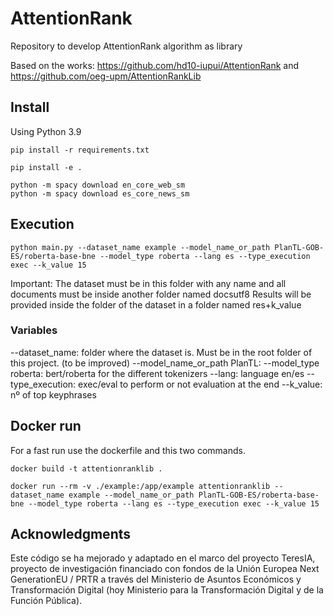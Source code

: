 # AttentionRank
Repository to develop AttentionRank algorithm as library



Based on the works: https://github.com/hd10-iupui/AttentionRank and https://github.com/oeg-upm/AttentionRankLib

  


## Install

Using Python 3.9


```
pip install -r requirements.txt
```


```
pip install -e .
```

```
python -m spacy download en_core_web_sm
python -m spacy download es_core_news_sm

```


## Execution

```
python main.py --dataset_name example --model_name_or_path PlanTL-GOB-ES/roberta-base-bne --model_type roberta --lang es --type_execution exec --k_value 15
```
Important: The dataset must be in this folder with any name and all documents must be inside another folder named docsutf8
Results will be provided inside the folder of the dataset in a folder named res+k_value

### Variables
--dataset_name: folder where the dataset is. Must be in the root folder of this project. (to be improved)
--model_name_or_path PlanTL: 
--model_type roberta: bert/roberta for the different tokenizers
--lang: language en/es
--type_execution: exec/eval to perform or not evaluation at the end
--k_value: nº of top keyphrases

## Docker run 
For a fast run use the dockerfile and this two commands. 

```
docker build -t attentionranklib .

``` 

```
docker run --rm -v ./example:/app/example attentionranklib --dataset_name example --model_name_or_path PlanTL-GOB-ES/roberta-base-bne --model_type roberta --lang es --type_execution exec --k_value 15
```



## Acknowledgments 

Este código se ha mejorado y adaptado en el marco del proyecto TeresIA, proyecto de investigación financiado con fondos de la Unión Europea Next GenerationEU / PRTR a través del Ministerio de Asuntos Económicos y Transformación Digital (hoy Ministerio para la Transformación Digital y de la Función Pública). 


